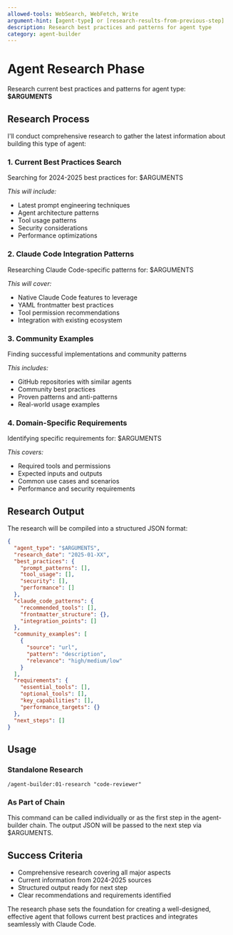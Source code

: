 ```yaml
---
allowed-tools: WebSearch, WebFetch, Write
argument-hint: [agent-type] or [research-results-from-previous-step]
description: Research best practices and patterns for agent type
category: agent-builder
---
```


# Agent Research Phase

Research current best practices and patterns for agent type: **$ARGUMENTS**

## Research Process

I'll conduct comprehensive research to gather the latest information about building this type of agent:

### 1. Current Best Practices Search
Searching for 2024-2025 best practices for: $ARGUMENTS

*This will include:*
- Latest prompt engineering techniques
- Agent architecture patterns
- Tool usage patterns
- Security considerations
- Performance optimizations

### 2. Claude Code Integration Patterns
Researching Claude Code-specific patterns for: $ARGUMENTS

*This will cover:*
- Native Claude Code features to leverage
- YAML frontmatter best practices
- Tool permission recommendations
- Integration with existing ecosystem

### 3. Community Examples
Finding successful implementations and community patterns

*This includes:*
- GitHub repositories with similar agents
- Community best practices
- Proven patterns and anti-patterns
- Real-world usage examples

### 4. Domain-Specific Requirements
Identifying specific requirements for: $ARGUMENTS

*This covers:*
- Required tools and permissions
- Expected inputs and outputs
- Common use cases and scenarios
- Performance and security requirements

## Research Output

The research will be compiled into a structured JSON format:

```json
{
  "agent_type": "$ARGUMENTS",
  "research_date": "2025-01-XX",
  "best_practices": {
    "prompt_patterns": [],
    "tool_usage": [],
    "security": [],
    "performance": []
  },
  "claude_code_patterns": {
    "recommended_tools": [],
    "frontmatter_structure": {},
    "integration_points": []
  },
  "community_examples": [
    {
      "source": "url",
      "pattern": "description",
      "relevance": "high/medium/low"
    }
  ],
  "requirements": {
    "essential_tools": [],
    "optional_tools": [],
    "key_capabilities": [],
    "performance_targets": {}
  },
  "next_steps": []
}
```

## Usage

### Standalone Research
```
/agent-builder:01-research "code-reviewer"
```

### As Part of Chain
This command can be called individually or as the first step in the agent-builder chain. The output JSON will be passed to the next step via $ARGUMENTS.

## Success Criteria

- Comprehensive research covering all major aspects
- Current information from 2024-2025 sources
- Structured output ready for next step
- Clear recommendations and requirements identified

The research phase sets the foundation for creating a well-designed, effective agent that follows current best practices and integrates seamlessly with Claude Code.